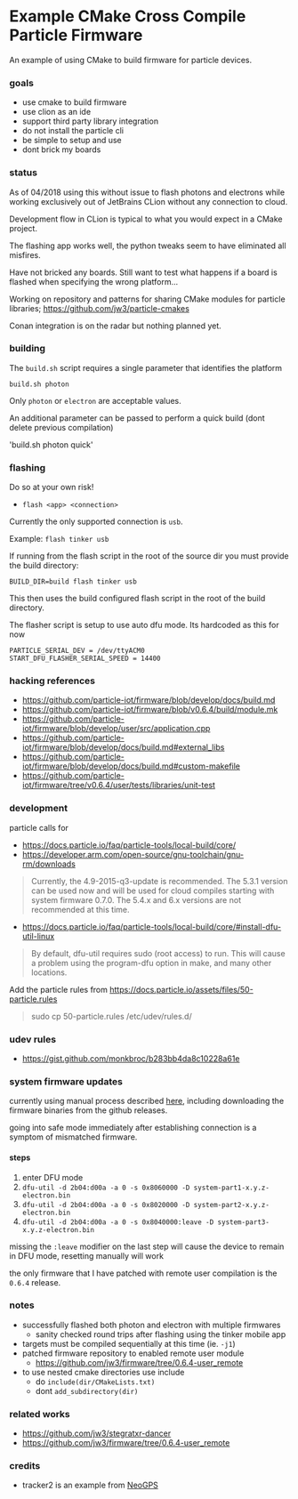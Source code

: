 Example CMake Cross Compile Particle Firmware
===

An example of using CMake to build firmware for particle devices.

### goals

- use cmake to build firmware
- use clion as an ide
- support third party library integration
- do not install the particle cli
- be simple to setup and use
- dont brick my boards

### status

As of 04/2018 using this without issue to flash photons and electrons while working exclusively out of JetBrains CLion without any connection to cloud.

Development flow in CLion is typical to what you would expect in a CMake project.

The flashing app works well, the python tweaks seem to have eliminated all misfires.

Have not bricked any boards.  Still want to test what happens if a board is flashed when specifying the wrong platform...

Working on repository and patterns for sharing CMake modules for particle libraries; https://github.com/jw3/particle-cmakes

Conan integration is on the radar but nothing planned yet.

### building

The `build.sh` script requires a single parameter that identifies the platform

`build.sh photon`

Only `photon` or `electron` are acceptable values.

An additional parameter can be passed to perform a quick build (dont delete previous compilation)

'build.sh photon quick'

### flashing

Do so at your own risk!

- `flash <app> <connection>`

Currently the only supported connection is `usb`.

Example: `flash tinker usb`

If running from the flash script in the root of the source dir you must provide the build directory:

`BUILD_DIR=build flash tinker usb`

This then uses the build configured flash script in the root of the build directory.

The flasher script is setup to use auto dfu mode.  Its hardcoded as this for now

```
PARTICLE_SERIAL_DEV = /dev/ttyACM0
START_DFU_FLASHER_SERIAL_SPEED = 14400
```

### hacking references

- https://github.com/particle-iot/firmware/blob/develop/docs/build.md
- https://github.com/particle-iot/firmware/blob/v0.6.4/build/module.mk
- https://github.com/particle-iot/firmware/blob/develop/user/src/application.cpp
- https://github.com/particle-iot/firmware/blob/develop/docs/build.md#external_libs
- https://github.com/particle-iot/firmware/blob/develop/docs/build.md#custom-makefile
- https://github.com/particle-iot/firmware/tree/v0.6.4/user/tests/libraries/unit-test


### development

particle calls for

- https://docs.particle.io/faq/particle-tools/local-build/core/
- https://developer.arm.com/open-source/gnu-toolchain/gnu-rm/downloads

> Currently, the 4.9-2015-q3-update is recommended. The 5.3.1 version can be used now and will be used for cloud compiles starting with system firmware 0.7.0. The 5.4.x and 6.x versions are not recommended at this time.

- https://docs.particle.io/faq/particle-tools/local-build/core/#install-dfu-util-linux

> By default, dfu-util requires sudo (root access) to run. This will cause a problem using the program-dfu option in make, and many other locations.

Add the particle rules from https://docs.particle.io/assets/files/50-particle.rules

> sudo cp 50-particle.rules /etc/udev/rules.d/

### udev rules

- https://gist.github.com/monkbroc/b283bb4da8c10228a61e

### system firmware updates

currently using manual process described [here](https://docs.particle.io/support/troubleshooting/firmware-upgrades/electron/#manual-firmware-update), including downloading the firmware binaries from the github releases.

going into safe mode immediately after establishing connection is a symptom of mismatched firmware.

#### steps
1. enter DFU mode
2. `dfu-util -d 2b04:d00a -a 0 -s 0x8060000 -D system-part1-x.y.z-electron.bin`
3. `dfu-util -d 2b04:d00a -a 0 -s 0x8020000 -D system-part2-x.y.z-electron.bin`
4. `dfu-util -d 2b04:d00a -a 0 -s 0x8040000:leave -D system-part3-x.y.z-electron.bin`

missing the `:leave` modifier on the last step will cause the device to remain in DFU mode, resetting manually will work

the only firmware that I have patched with remote user compilation is the `0.6.4` release.

### notes

- successfully flashed both photon and electron with multiple firmwares
  - sanity checked round trips after flashing using the tinker mobile app
- targets must be compiled sequentially at this time (ie. `-j1`)
- patched firmware repository to enabled remote user module
  - https://github.com/jw3/firmware/tree/0.6.4-user_remote
- to use nested cmake directories use include
  - do `include(dir/CMakeLists.txt)`
  - dont `add_subdirectory(dir)`

### related works

- https://github.com/jw3/stegratxr-dancer
- https://github.com/jw3/firmware/tree/0.6.4-user_remote


### credits
- tracker2 is an example from [NeoGPS](https://github.com/SlashDevin/NeoGPS)
